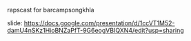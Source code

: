 rapscast for barcampsongkhla

slide: https://docs.google.com/presentation/d/1ccVT1M52-damU4nSKz1HioBNZaPfT-9G6eogVBIQXN4/edit?usp=sharing

